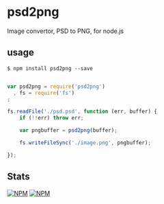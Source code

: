 psd2png
==================

Image convertor, PSD to PNG, for node.js


## usage

    $ npm install psd2png --save

```javascript

var psd2png = require('psd2png')
  , fs = require('fs')
;

fs.readFile('./psd.psd', function (err, buffer) {
    if (!!err) throw err;

    var pngbuffer = psd2png(buffer);

    fs.writeFileSync('./image.png', pngbuffer);

});


```

Stats
-----

[![NPM](https://nodei.co/npm/psd2png.png?downloads=true&stars=true)](https://nodei.co/npm/psd2png/)
[![NPM](https://nodei.co/npm-dl/psd2png.png)](https://nodei.co/npm/psd2png/)


